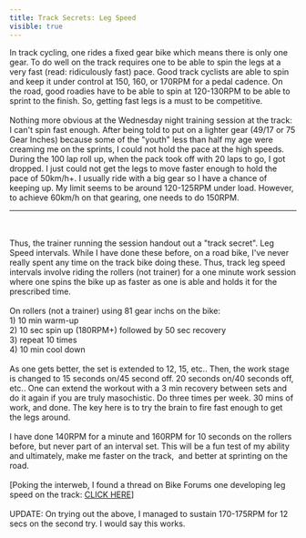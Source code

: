 ---title: Track Secrets: Leg Speedvisible: true---<div>
  In track cycling, one rides a fixed gear bike which means there is only one gear. To do well on the track requires one to be able to spin the legs at a very fast (read: ridiculously fast) pace. Good track cyclists are able to spin and keep it under control at 150, 160, or 170RPM for a pedal cadence. On the road, good roadies have to be able to spin at 120-130RPM to be able to sprint to the finish. So, getting fast legs is a must to be competitive.<br /><br />Nothing more obvious at the Wednesday night training session at the track: I can't spin fast enough. After being told to put on a lighter gear (49/17 or 75 Gear Inches) because some of the "youth" less than half my age were creaming me on the sprints, I could not hold the pace at the high speeds. During the 100 lap roll up, when the pack took off with 20 laps to go, I got dropped. I just could not get the legs to move faster enough to hold the pace of 50km/h+. I usually ride with a big gear so I have a chance of keeping up. My limit seems to be around 120-125RPM under load. However, to achieve 60km/h on that gearing, one needs to do 150RPM.
  
  <hr id="system-readmore" />
  
  <br /><br />Thus, the trainer running the session handout out a "track secret". Leg Speed intervals. While I have done these before, on a road bike, I've never really spent any time on the track bike doing these. Thus, track leg speed intervals involve riding the rollers (not trainer) for a one minute work session where one spins the bike up as faster as one is able and holds it for the prescribed time.<br /><br />On rollers (not a trainer) using 81 gear inchs on the bike:<br />1) 10 min warm-up<br />2) 10 sec spin up (180RPM+) followed by 50 sec recovery<br />3) repeat 10 times<br />4) 10 min cool down<br /><br />As one gets better, the set is extended to 12, 15, etc.. Then, the work stage is changed to 15 seconds on/45 second off. 20 seconds on/40 seconds off, etc.. One can extend the workout with a 3 min recovery between sets and do it again if you are truly masochistic. Do three times per week. 30 mins of work, and done. The key here is to try the brain to fire fast enough to get the legs around.<br /><br />I have done 140RPM for a minute and 160RPM for 10 seconds on the rollers before, but never part of an interval set. This will be a fun test of my ability and ultimately, make me faster on the track,&nbsp; and better at sprinting on the road.<br /><br />[Poking the interweb, I found a thread on Bike Forums one developing leg speed on the track: <a title="Track Leg Speed" href="http://www.bikeforums.net/archive/index.php/t-480510.html" target="_blank">CLICK HERE</a>]<br /><br />UPDATE: On trying out the above, I managed to sustain 170-175RPM for 12 secs on the second try. I would say this works.
</div>